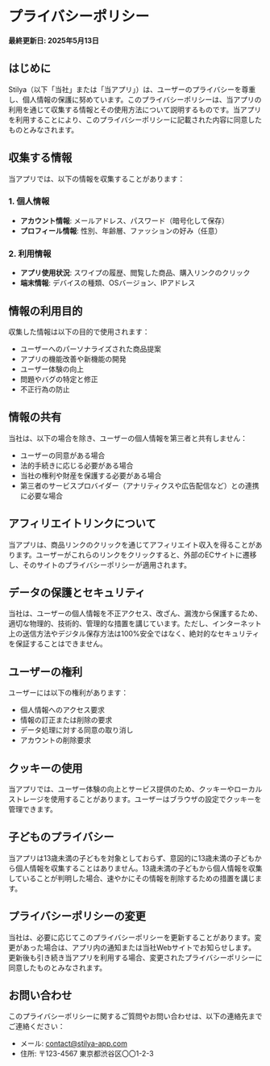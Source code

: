 # プライバシーポリシー

**最終更新日: 2025年5月13日**

## はじめに

Stilya（以下「当社」または「当アプリ」）は、ユーザーのプライバシーを尊重し、個人情報の保護に努めています。このプライバシーポリシーは、当アプリの利用を通じて収集する情報とその使用方法について説明するものです。当アプリを利用することにより、このプライバシーポリシーに記載された内容に同意したものとみなされます。

## 収集する情報

当アプリでは、以下の情報を収集することがあります：

### 1. 個人情報

- **アカウント情報**: メールアドレス、パスワード（暗号化して保存）
- **プロフィール情報**: 性別、年齢層、ファッションの好み（任意）

### 2. 利用情報

- **アプリ使用状況**: スワイプの履歴、閲覧した商品、購入リンクのクリック
- **端末情報**: デバイスの種類、OSバージョン、IPアドレス

## 情報の利用目的

収集した情報は以下の目的で使用されます：

- ユーザーへのパーソナライズされた商品提案
- アプリの機能改善や新機能の開発
- ユーザー体験の向上
- 問題やバグの特定と修正
- 不正行為の防止

## 情報の共有

当社は、以下の場合を除き、ユーザーの個人情報を第三者と共有しません：

- ユーザーの同意がある場合
- 法的手続きに応じる必要がある場合
- 当社の権利や財産を保護する必要がある場合
- 第三者のサービスプロバイダー（アナリティクスや広告配信など）との連携に必要な場合

## アフィリエイトリンクについて

当アプリは、商品リンクのクリックを通じてアフィリエイト収入を得ることがあります。ユーザーがこれらのリンクをクリックすると、外部のECサイトに遷移し、そのサイトのプライバシーポリシーが適用されます。

## データの保護とセキュリティ

当社は、ユーザーの個人情報を不正アクセス、改ざん、漏洩から保護するため、適切な物理的、技術的、管理的な措置を講じています。ただし、インターネット上の送信方法やデジタル保存方法は100%安全ではなく、絶対的なセキュリティを保証することはできません。

## ユーザーの権利

ユーザーには以下の権利があります：

- 個人情報へのアクセス要求
- 情報の訂正または削除の要求
- データ処理に対する同意の取り消し
- アカウントの削除要求

## クッキーの使用

当アプリでは、ユーザー体験の向上とサービス提供のため、クッキーやローカルストレージを使用することがあります。ユーザーはブラウザの設定でクッキーを管理できます。

## 子どものプライバシー

当アプリは13歳未満の子どもを対象としておらず、意図的に13歳未満の子どもから個人情報を収集することはありません。13歳未満の子どもから個人情報を収集していることが判明した場合、速やかにその情報を削除するための措置を講じます。

## プライバシーポリシーの変更

当社は、必要に応じてこのプライバシーポリシーを更新することがあります。変更があった場合は、アプリ内の通知または当社Webサイトでお知らせします。更新後も引き続き当アプリを利用する場合、変更されたプライバシーポリシーに同意したものとみなされます。

## お問い合わせ

このプライバシーポリシーに関するご質問やお問い合わせは、以下の連絡先までご連絡ください：

- メール: contact@stilya-app.com
- 住所: 〒123-4567 東京都渋谷区〇〇1-2-3
